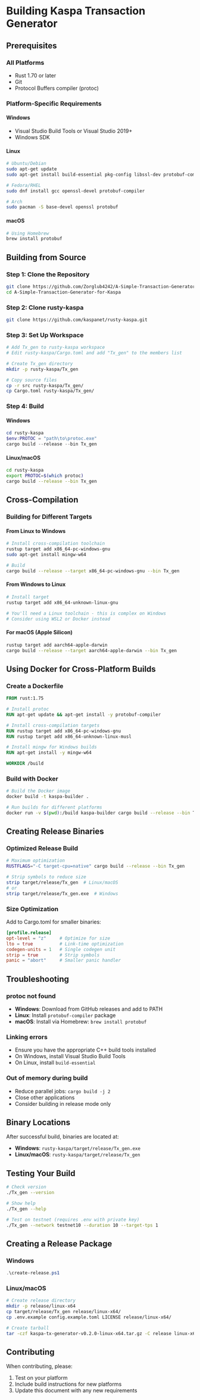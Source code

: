# Building Kaspa Transaction Generator

## Prerequisites

### All Platforms
- Rust 1.70 or later
- Git
- Protocol Buffers compiler (protoc)

### Platform-Specific Requirements

#### Windows
- Visual Studio Build Tools or Visual Studio 2019+
- Windows SDK

#### Linux
```bash
# Ubuntu/Debian
sudo apt-get update
sudo apt-get install build-essential pkg-config libssl-dev protobuf-compiler

# Fedora/RHEL
sudo dnf install gcc openssl-devel protobuf-compiler

# Arch
sudo pacman -S base-devel openssl protobuf
```

#### macOS
```bash
# Using Homebrew
brew install protobuf
```

## Building from Source

### Step 1: Clone the Repository
```bash
git clone https://github.com/Zorglub4242/A-Simple-Transaction-Generator-for-Kaspa.git
cd A-Simple-Transaction-Generator-for-Kaspa
```

### Step 2: Clone rusty-kaspa
```bash
git clone https://github.com/kaspanet/rusty-kaspa.git
```

### Step 3: Set Up Workspace
```bash
# Add Tx_gen to rusty-kaspa workspace
# Edit rusty-kaspa/Cargo.toml and add "Tx_gen" to the members list

# Create Tx_gen directory
mkdir -p rusty-kaspa/Tx_gen

# Copy source files
cp -r src rusty-kaspa/Tx_gen/
cp Cargo.toml rusty-kaspa/Tx_gen/
```

### Step 4: Build

#### Windows
```powershell
cd rusty-kaspa
$env:PROTOC = "path\to\protoc.exe"
cargo build --release --bin Tx_gen
```

#### Linux/macOS
```bash
cd rusty-kaspa
export PROTOC=$(which protoc)
cargo build --release --bin Tx_gen
```

## Cross-Compilation

### Building for Different Targets

#### From Linux to Windows
```bash
# Install cross-compilation toolchain
rustup target add x86_64-pc-windows-gnu
sudo apt-get install mingw-w64

# Build
cargo build --release --target x86_64-pc-windows-gnu --bin Tx_gen
```

#### From Windows to Linux
```powershell
# Install target
rustup target add x86_64-unknown-linux-gnu

# You'll need a Linux toolchain - this is complex on Windows
# Consider using WSL2 or Docker instead
```

#### For macOS (Apple Silicon)
```bash
rustup target add aarch64-apple-darwin
cargo build --release --target aarch64-apple-darwin --bin Tx_gen
```

## Using Docker for Cross-Platform Builds

### Create a Dockerfile
```dockerfile
FROM rust:1.75

# Install protoc
RUN apt-get update && apt-get install -y protobuf-compiler

# Install cross-compilation targets
RUN rustup target add x86_64-pc-windows-gnu
RUN rustup target add x86_64-unknown-linux-musl

# Install mingw for Windows builds
RUN apt-get install -y mingw-w64

WORKDIR /build
```

### Build with Docker
```bash
# Build the Docker image
docker build -t kaspa-builder .

# Run builds for different platforms
docker run -v $(pwd):/build kaspa-builder cargo build --release --bin Tx_gen
```

## Creating Release Binaries

### Optimized Release Build
```bash
# Maximum optimization
RUSTFLAGS="-C target-cpu=native" cargo build --release --bin Tx_gen

# Strip symbols to reduce size
strip target/release/Tx_gen  # Linux/macOS
# or
strip target/release/Tx_gen.exe  # Windows
```

### Size Optimization
Add to Cargo.toml for smaller binaries:
```toml
[profile.release]
opt-level = "z"     # Optimize for size
lto = true          # Link-time optimization
codegen-units = 1   # Single codegen unit
strip = true        # Strip symbols
panic = "abort"     # Smaller panic handler
```

## Troubleshooting

### protoc not found
- **Windows**: Download from GitHub releases and add to PATH
- **Linux**: Install `protobuf-compiler` package
- **macOS**: Install via Homebrew: `brew install protobuf`

### Linking errors
- Ensure you have the appropriate C++ build tools installed
- On Windows, install Visual Studio Build Tools
- On Linux, install `build-essential`

### Out of memory during build
- Reduce parallel jobs: `cargo build -j 2`
- Close other applications
- Consider building in release mode only

## Binary Locations

After successful build, binaries are located at:
- **Windows**: `rusty-kaspa/target/release/Tx_gen.exe`
- **Linux/macOS**: `rusty-kaspa/target/release/Tx_gen`

## Testing Your Build

```bash
# Check version
./Tx_gen --version

# Show help
./Tx_gen --help

# Test on testnet (requires .env with private key)
./Tx_gen --network testnet10 --duration 10 --target-tps 1
```

## Creating a Release Package

### Windows
```powershell
.\create-release.ps1
```

### Linux/macOS
```bash
# Create release directory
mkdir -p release/linux-x64
cp target/release/Tx_gen release/linux-x64/
cp .env.example config.example.toml LICENSE release/linux-x64/

# Create tarball
tar -czf kaspa-tx-generator-v0.2.0-linux-x64.tar.gz -C release linux-x64
```

## Contributing

When contributing, please:
1. Test on your platform
2. Include build instructions for new platforms
3. Update this document with any new requirements